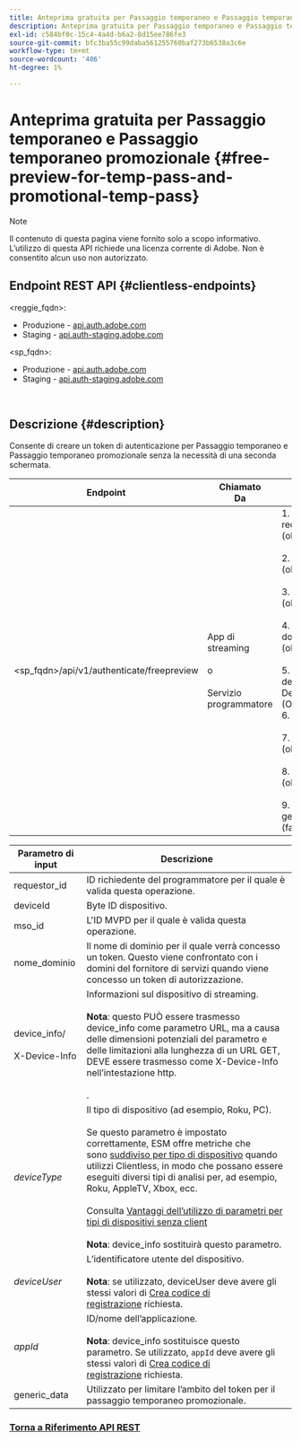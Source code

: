 ```yaml
---
title: Anteprima gratuita per Passaggio temporaneo e Passaggio temporaneo promozionale
description: Anteprima gratuita per Passaggio temporaneo e Passaggio temporaneo promozionale
exl-id: c584bf0c-15c4-4a4d-b6a2-8d15ee786fe3
source-git-commit: bfc3ba55c99daba561255760baf273b6538a3c6e
workflow-type: tm+mt
source-wordcount: '406'
ht-degree: 1%

---
```


# Anteprima gratuita per Passaggio temporaneo e Passaggio temporaneo promozionale {#free-preview-for-temp-pass-and-promotional-temp-pass}

>[!NOTE]
>
>Il contenuto di questa pagina viene fornito solo a scopo informativo. L’utilizzo di questa API richiede una licenza corrente di Adobe. Non è consentito alcun uso non autorizzato.

## Endpoint REST API {#clientless-endpoints}

&lt;reggie_fqdn>:

* Produzione - [api.auth.adobe.com](http://api.auth.adobe.com/)
* Staging - [api.auth-staging.adobe.com](http://api.auth-staging.adobe.com/)

&lt;sp_fqdn>:

* Produzione - [api.auth.adobe.com](http://api.auth.adobe.com/)
* Staging - [api.auth-staging.adobe.com](http://api.auth-staging.adobe.com/)

</br>

## Descrizione {#description}

Consente di creare un token di autenticazione per Passaggio temporaneo e Passaggio temporaneo promozionale senza la necessità di una seconda schermata.


| Endpoint | Chiamato  </br>Da | Input   </br>Parametri | HTTP  </br>Metodo | Risposta | HTTP  </br>Risposta |
| --- | --- | --- | --- | --- | --- |
| &lt;sp_fqdn>/api/v1/authenticate/freepreview | App di streaming</br></br>o</br></br>Servizio programmatore | 1. requestor_id (obbligatorio)</br>    </br>2.  deviceId (obbligatorio)</br>    </br>3.  mso_id (obbligatorio)</br>    </br>4.  domain_name (obbligatorio)</br>    </br>5.  device_info/X-Device-Info (Obbligatorio)</br>6.  deviceType</br>    </br>7.  deviceUser (obsoleto)</br>    </br>8.  appId (obsoleto)</br>    </br>9.  generic_data (facoltativo) | POST | In caso di esito positivo, la risposta sarà No Content (Nessun contenuto) 204, che indica che il token è stato creato correttamente ed è pronto per l’utilizzo per i flussi di autenticazione. | 204 - Nessun contenuto   </br>400 - Richiesta non valida |

<div>


| Parametro di input | Descrizione |
| --- | --- |
| requestor_id | ID richiedente del programmatore per il quale è valida questa operazione. |
| deviceId | Byte ID dispositivo. |
| mso_id | L&#39;ID MVPD per il quale è valida questa operazione. |
| nome_dominio | Il nome di dominio per il quale verrà concesso un token. Questo viene confrontato con i domini del fornitore di servizi quando viene concesso un token di autorizzazione. |
| device_info/</br></br>X-Device-Info | Informazioni sul dispositivo di streaming.</br></br>**Nota**: questo PUÒ essere trasmesso device_info come parametro URL, ma a causa delle dimensioni potenziali del parametro e delle limitazioni alla lunghezza di un URL GET, DEVE essere trasmesso come X-Device-Info nell’intestazione http. </br></br><!--See the full details in [Passing Device and Connection Information](http://tve.helpdocsonline.com/passing-device-information)-->. |
| _deviceType_ | Il tipo di dispositivo (ad esempio, Roku, PC).</br></br>Se questo parametro è impostato correttamente, ESM offre metriche che sono [suddiviso per tipo di dispositivo](/help/authentication/entitlement-service-monitoring-overview.md#clientless_device_type) quando utilizzi Clientless, in modo che possano essere eseguiti diversi tipi di analisi per, ad esempio, Roku, AppleTV, Xbox, ecc.</br></br>Consulta [Vantaggi dell’utilizzo di parametri per tipi di dispositivi senza client ](/help/authentication/benefits-of-using-the-clientless-devicetype-parameter-in-pass-metrics.md)</br></br>**Nota**: device_info sostituirà questo parametro. |
| _deviceUser_ | L’identificatore utente del dispositivo.</br></br>**Nota**: se utilizzato, deviceUser deve avere gli stessi valori di [Crea codice di registrazione](/help/authentication/registration-code-request.md) richiesta. |
| _appId_ | ID/nome dell’applicazione. </br></br>**Nota**: device_info sostituisce questo parametro. Se utilizzato, `appId` deve avere gli stessi valori di [Crea codice di registrazione](/help/authentication/registration-code-request.md) richiesta. |
| generic_data | Utilizzato per limitare l’ambito del token per il passaggio temporaneo promozionale. |


### [Torna a Riferimento API REST](/help/authentication/rest-api-reference.md)
